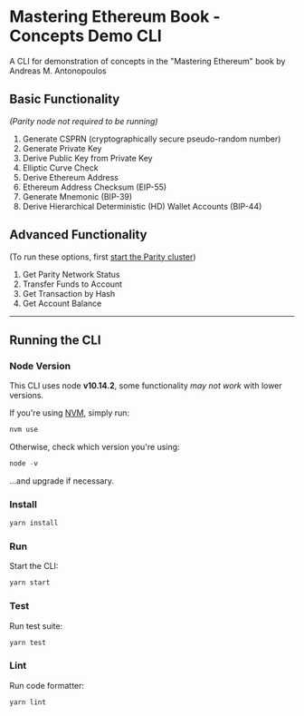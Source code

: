 # Mastering Ethereum Book - Concepts Demo CLI
A CLI for demonstration of concepts in the "Mastering Ethereum" book by Andreas M. Antonopoulos

## Basic Functionality
_(Parity node not required to be running)_
1. Generate CSPRN (cryptographically secure pseudo-random number)
1. Generate Private Key
1. Derive Public Key from Private Key
1. Elliptic Curve Check
1. Derive Ethereum Address
1. Ethereum Address Checksum (EIP-55)
1. Generate Mnemonic (BIP-39)
1. Derive Hierarchical Deterministic (HD) Wallet Accounts (BIP-44)

## Advanced Functionality
(To run these options, first [start the Parity cluster](./parity/README.md))
1. Get Parity Network Status
1. Transfer Funds to Account
1. Get Transaction by Hash
1. Get Account Balance

---
## Running the CLI

### Node Version 
This CLI uses node **v10.14.2**, some functionality _may not work_ with lower versions.

If you're using [NVM](https://github.com/creationix/nvm), simply run:
```javascript
nvm use
```
Otherwise, check which version you're using:
```javascript
node -v
```
...and upgrade if necessary.

### Install
```javascript
yarn install
```

### Run
Start the CLI:
```javascript
yarn start
```

### Test
Run test suite:
```javascript
yarn test
```

### Lint
Run code formatter:
```javascript
yarn lint
```
